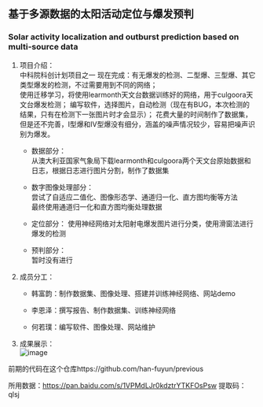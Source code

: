 ## 基于多源数据的太阳活动定位与爆发预判

### Solar activity localization and outburst prediction based on multi-source data

1. 项目介绍：  
   中科院科创计划项目之一
   现在完成：有无爆发的检测、二型爆、三型爆、其它类型爆发的检测，不过需要用到不同的网络；  
   使用迁移学习，将使用learmonth天文台数据训练好的网络，用于culgoora天文台爆发检测； 
   编写软件，选择图片，自动检测（现在有BUG，本次检测的结果，只有在检测下一张图片时才会显示）； 
   花费大量的时间制作了数据集，但是还不完善，I型爆和IV型爆没有细分，涵盖的噪声情况较少，容易把噪声识别为爆发。

   * 数据部分：  
     从澳大利亚国家气象局下载learmonth和culgoora两个天文台原始数据和日志，根据日志进行图片分割，制作了数据集  

   * 数字图像处理部分：  
     尝试了自适应二值化、图像形态学、通道归一化、直方图均衡等方法  
     最终使用通道归一化和直方图均衡处理数据   

   * 定位部分： 
     使用神经网络对太阳射电爆发图片进行分类，使用滑窗法进行爆发的检测  

   * 预判部分：  
     暂时没有进行  

2. 成员分工：

   * 韩富韵：制作数据集、图像处理、搭建并训练神经网络、网站demo

   * 李恩泽：撰写报告、制作数据集、训练神经网络

   * 何若璞：编写软件、图像处理、网站维护

3. 成果展示：  
   ![image](https://user-images.githubusercontent.com/67349250/150627222-cb874f11-a02a-455b-b472-ee2d30c6ae33.png)
   

   

前期的代码在这个仓库https://github.com/han-fuyun/previous

所用数据：https://pan.baidu.com/s/1VPMdLJr0kdztrYTKFOsPsw 
提取码：qlsj 
